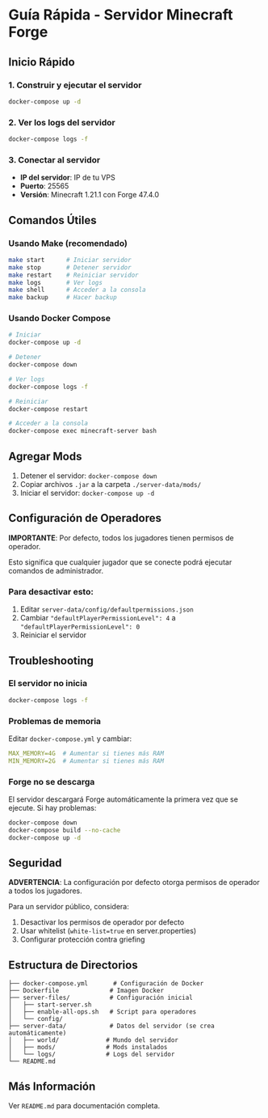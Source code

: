 # Guía Rápida - Servidor Minecraft Forge

## Inicio Rápido

### 1. Construir y ejecutar el servidor

```bash
docker-compose up -d
```

### 2. Ver los logs del servidor

```bash
docker-compose logs -f
```

### 3. Conectar al servidor

- **IP del servidor**: IP de tu VPS
- **Puerto**: 25565
- **Versión**: Minecraft 1.21.1 con Forge 47.4.0

## Comandos Útiles

### Usando Make (recomendado)

```bash
make start      # Iniciar servidor
make stop       # Detener servidor
make restart    # Reiniciar servidor
make logs       # Ver logs
make shell      # Acceder a la consola
make backup     # Hacer backup
```

### Usando Docker Compose

```bash
# Iniciar
docker-compose up -d

# Detener
docker-compose down

# Ver logs
docker-compose logs -f

# Reiniciar
docker-compose restart

# Acceder a la consola
docker-compose exec minecraft-server bash
```

## Agregar Mods

1. Detener el servidor: `docker-compose down`
2. Copiar archivos `.jar` a la carpeta `./server-data/mods/`
3. Iniciar el servidor: `docker-compose up -d`

## Configuración de Operadores

**IMPORTANTE**: Por defecto, todos los jugadores tienen permisos de operador.

Esto significa que cualquier jugador que se conecte podrá ejecutar comandos de administrador.

### Para desactivar esto:

1. Editar `server-data/config/defaultpermissions.json`
2. Cambiar `"defaultPlayerPermissionLevel": 4` a `"defaultPlayerPermissionLevel": 0`
3. Reiniciar el servidor

## Troubleshooting

### El servidor no inicia

```bash
docker-compose logs -f
```

### Problemas de memoria

Editar `docker-compose.yml` y cambiar:
```yaml
MAX_MEMORY=4G  # Aumentar si tienes más RAM
MIN_MEMORY=2G  # Aumentar si tienes más RAM
```

### Forge no se descarga

El servidor descargará Forge automáticamente la primera vez que se ejecute. Si hay problemas:

```bash
docker-compose down
docker-compose build --no-cache
docker-compose up -d
```

## Seguridad

**ADVERTENCIA**: La configuración por defecto otorga permisos de operador a todos los jugadores.

Para un servidor público, considera:
1. Desactivar los permisos de operador por defecto
2. Usar whitelist (`white-list=true` en server.properties)
3. Configurar protección contra griefing

## Estructura de Directorios

```
├── docker-compose.yml       # Configuración de Docker
├── Dockerfile              # Imagen Docker
├── server-files/           # Configuración inicial
│   ├── start-server.sh
│   ├── enable-all-ops.sh   # Script para operadores
│   └── config/
├── server-data/            # Datos del servidor (se crea automáticamente)
│   ├── world/             # Mundo del servidor
│   ├── mods/              # Mods instalados
│   └── logs/              # Logs del servidor
└── README.md
```

## Más Información

Ver `README.md` para documentación completa.
